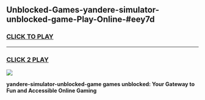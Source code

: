 
## Unblocked-Games-yandere-simulator-unblocked-game-Play-Online-#eey7d
<h3>
<a href="https://premium.freeplayer.one?title=yandere-simulator-unblocked-game&ref=27F">CLICK TO PLAY</a></h3>
<hr>

<h3>
<a href="https://premium.freeplayer.one?title=yandere-simulator-unblocked-game&ref=27F">CLICK 2 PLAY</a>
  
</h3>

<a href="https://premium.freeplayer.one?title=yandere-simulator-unblocked-game&ref=27F"><img src="https://clearcache.store/games.png"></a>


**yandere-simulator-unblocked-game games unblocked: Your Gateway to Fun and Accessible Online Gaming**
